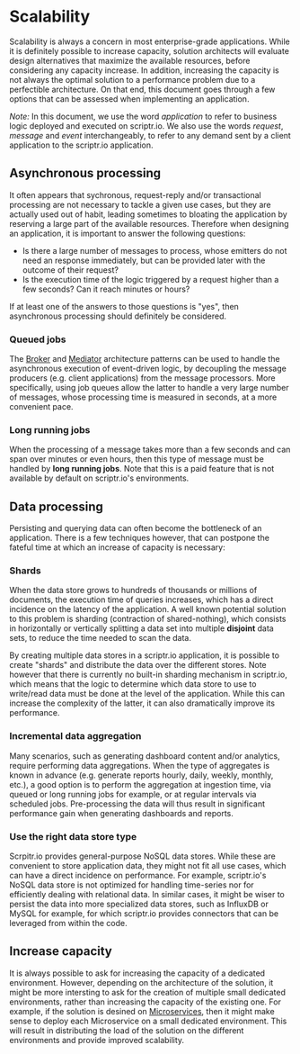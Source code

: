 # Scalability

Scalability is always a concern in most enterprise-grade applications. While it is definitely possible to increase capacity, solution architects will evaluate design alternatives that maximize the available resources, before considering any capacity increase. In addition, increasing the capacity is not always the optimal solution to a performance problem due to a perfectible architecture. On that end, this document goes through a few options that can be assessed when implementing an application.

*Note:* In this document, we use the word *application* to refer to business logic deployed and executed on scriptr.io. We also use the words *request*, *message* and *event* interchangeably, to refer to any demand sent by a client application to the scriptr.io application.

## Asynchronous processing

It often appears that sychronous, request-reply and/or transactional processing are not necessary to tackle a given use cases, but they are actually used out of habit, leading sometimes to bloating the application by reserving a large part of the available resources. Therefore when designing an application, it is important to answer the following questions:
- Is there a large number of messages to process, whose emitters do not need an response immediately, but can be provided later with the outcome of their request?
- Is the execution time of the logic triggered by a request higher than a few seconds? Can it reach minutes or hours? 

If at least one of the answers to those questions is "yes", then asynchronous processing should definitely be considered.

### Queued jobs
The [Broker](./broker.md) and [Mediator](./mediator.md) architecture patterns can be used to handle the asynchronous execution of event-driven logic, by decoupling the message producers (e.g. client applications) from the message processors. More specifically, using job queues allow the latter to handle a very large number of messages, whose processing time is measured in seconds, at a more convenient pace.

### Long running jobs
When the processing of a message takes more than a few seconds and can span over minutes or even hours, then this type of message must be handled by **long running jobs**. Note that this is a paid feature that is not available by default on scriptr.io's environments.

## Data processing

Persisting and querying data can often become the bottleneck of an application. There is a few techniques however, that can postpone the fateful time at which an increase of capacity is necessary: 

### Shards
When the data store grows to hundreds of thousands or millions of documents, the execution time of queries increases, which has a direct incidence on the latency of the application. A well known potential solution to this problem is sharding (contraction of shared-nothing), which consists in horizontally or vertically splitting a data set into multiple **disjoint** data sets, to reduce the time needed to scan the data. 

By creating multiple data stores in a scriptr.io application, it is possible to create "shards" and distribute the data over the different stores. Note however that there is currently no built-in sharding mechanism in scriptr.io, which means that the logic to determine which data store to use to write/read data must be done at the level of the application. While this can increase the complexity of the latter, it can also dramatically improve its performance.

### Incremental data aggregation
Many scenarios, such as generating dashboard content and/or analytics, require performing data aggregations. When the type of aggregates is known in advance (e.g. generate reports hourly, daily, weekly, monthly, etc.), a good option is to perform the aggregation at ingestion time, via queued or long running jobs for example, or at regular intervals via scheduled jobs. Pre-processing the data will thus result in significant performance gain when generating dashboards and reports.

### Use the right data store type
Scrpitr.io provides general-purpose NoSQL data stores. While these are convenient to store application data, they might not fit all use cases, which can have a direct incidence on performance. For example, scriptr.io's NoSQL data store is not optimized for handling time-series nor for efficiently dealing with relational data. In similar cases, it might be wiser to persist the data into more specialized data stores, such as InfluxDB or MySQL for example, for which scriptr.io provides connectors that can be leveraged from within the code. 

## Increase capacity

It is always possible to ask for increasing the capacity of a dedicated environment. However, depending on the architecture of the solution, it might be more intersting to ask for the creation of multiple small dedicated environments, rather than increasing the capacity of the existing one. For example, if the solution is desined on [Microservices](./microservices.md), then it might make sense to deploy each Microservice on a small dedicated environment. This will result in distributing the load of the solution on the different environments and provide improved scalability.
